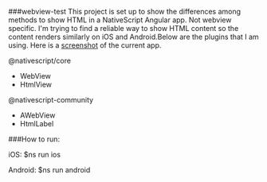 ###webview-test
This project is set up to show the differences among methods to show HTML in a NativeScript Angular app. Not webview specific. I'm trying to find a reliable way to show HTML content so the content renders similarly on iOS and Android.Below are the plugins that I am using. Here is a [screenshot](screenshot.png) of the current app.

@nativescript/core

- WebView
- HtmlView

@nativescript-community

- AWebView
- HtmlLabel

###How to run:

iOS:
$ns run ios

Android:
$ns run android
